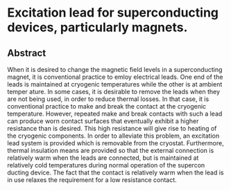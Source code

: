 # Excitation lead for superconducting devices, particularly magnets.

## Abstract
When it is desired to change the magnetic field levels in a superconducting magnet, it is conventional practice to emloy electrical leads. One end of the leads is maintained at cryogenic temperatures while the other is at ambient temper ature. In some cases, it is desirable to remove the leads when they are not being used, in order to reduce thermal losses. In that case, it is conventional practice to make and break the contact at the cryogenic temperature. However, repeated make and break contacts with such a lead can produce worn contact surfaces that eventually exhibit a higher resistance than is desired. This high resistance will give rise to heating of the cryogenic components. In order to alleviate this problem, an excitation lead system is provided which is removable from the cryostat. Furthermore, thermal insulation means are provided so that the external connection is relatively warm when the leads are connected, but is maintained at relatively cold temperatures during normal operation of the supercon ducting device. The fact that the contact is relatively warm when the lead is in use relaxes the requirement for a low resistance contact.